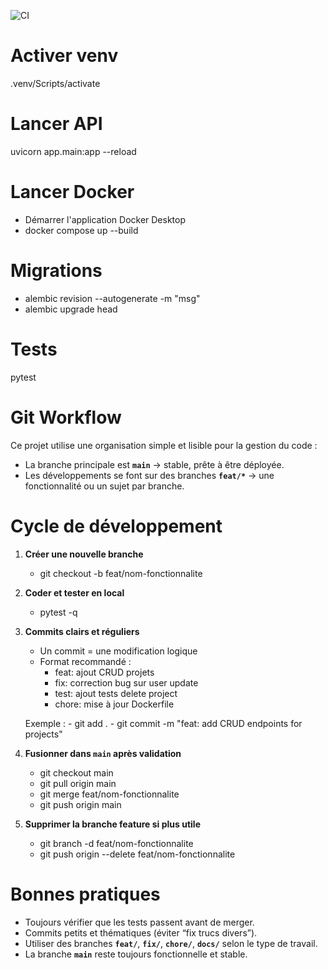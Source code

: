 ![CI](https://github.com/Grimol/OpsHub/actions/workflows/ci.yml/badge.svg?branch=main)

# Activer venv
.venv/Scripts/activate

# Lancer API
uvicorn app.main:app --reload

# Lancer Docker
- Démarrer l'application Docker Desktop
- docker compose up --build

# Migrations
- alembic revision --autogenerate -m "msg"
- alembic upgrade head

# Tests
pytest

# Git Workflow
Ce projet utilise une organisation simple et lisible pour la gestion du code :
- La branche principale est **`main`** → stable, prête à être déployée.
- Les développements se font sur des branches **`feat/*`** → une fonctionnalité ou un sujet par branche.

# Cycle de développement

1. **Créer une nouvelle branche**
    - git checkout -b feat/nom-fonctionnalite

2. **Coder et tester en local**
    - pytest -q

3. **Commits clairs et réguliers**
    - Un commit = une modification logique
    - Format recommandé :
        - feat: ajout CRUD projets
        - fix: correction bug sur user update
        - test: ajout tests delete project
        - chore: mise à jour Dockerfile
    
    Exemple :
        - git add .
        - git commit -m "feat: add CRUD endpoints for projects"

4. **Fusionner dans **`main`** après validation**
    - git checkout main
    - git pull origin main
    - git merge feat/nom-fonctionnalite
    - git push origin main

5. **Supprimer la branche feature si plus utile**
    - git branch -d feat/nom-fonctionnalite
    - git push origin --delete feat/nom-fonctionnalite

# **Bonnes pratiques**
- Toujours vérifier que les tests passent avant de merger.
- Commits petits et thématiques (éviter “fix trucs divers”).
- Utiliser des branches **`feat/`**, **`fix/`**, **`chore/`**, **`docs/`** selon le type de travail.
- La branche **`main`** reste toujours fonctionnelle et stable.